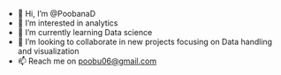 - 👋 Hi, I’m @PoobanaD
- 👀 I’m interested in analytics
- 🌱 I’m currently learning Data science
- 💞️ I’m looking to collaborate in new projects focusing on Data handling and visualization
- 📫 Reach me on poobu06@gmail.com

<!---
PoobanaD/PoobanaD is a ✨ special ✨ repository because its `README.md` (this file) appears on your GitHub profile.
You can click the Preview link to take a look at your changes.
--->
